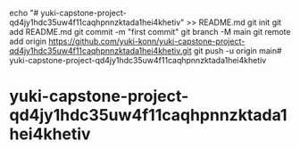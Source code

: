 echo "# yuki-capstone-project-qd4jy1hdc35uw4f11caqhpnnzktada1hei4khetiv" >> README.md
git init
git add README.md
git commit -m "first commit"
git branch -M main
git remote add origin https://github.com/yuki-konn/yuki-capstone-project-qd4jy1hdc35uw4f11caqhpnnzktada1hei4khetiv.git
git push -u origin main# yuki-capstone-project-qd4jy1hdc35uw4f11caqhpnnzktada1hei4khetiv
# yuki-capstone-project-qd4jy1hdc35uw4f11caqhpnnzktada1hei4khetiv
